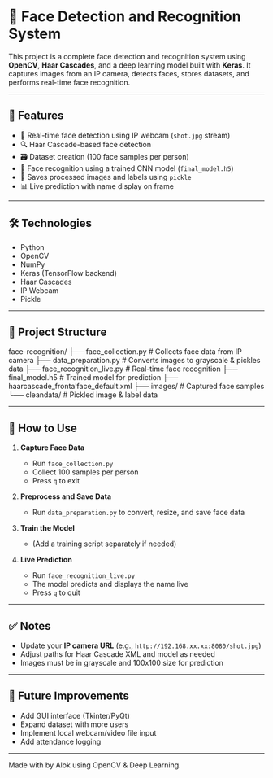 
# 🎯 Face Detection and Recognition System

This project is a complete face detection and recognition system using **OpenCV**, **Haar Cascades**, and a deep learning model built with **Keras**. It captures images from an IP camera, detects faces, stores datasets, and performs real-time face recognition.

---

## 📌 Features

- 📸 Real-time face detection using IP webcam (`shot.jpg` stream)
- 🔍 Haar Cascade-based face detection
- 🗃️ Dataset creation (100 face samples per person)
- 🧠 Face recognition using a trained CNN model (`final_model.h5`)
- 💾 Saves processed images and labels using `pickle`
- 📊 Live prediction with name display on frame

---

## 🛠️ Technologies

- Python
- OpenCV
- NumPy
- Keras (TensorFlow backend)
- Haar Cascades
- IP Webcam
- Pickle

---

## 📂 Project Structure
face-recognition/
├── face_collection.py # Collects face data from IP camera
├── data_preparation.py # Converts images to grayscale & pickles data
├── face_recognition_live.py # Real-time face recognition
├── final_model.h5 # Trained model for prediction
├── haarcascade_frontalface_default.xml
├── images/ # Captured face samples
└── cleandata/ # Pickled image & label data


---

## 🚀 How to Use

1. **Capture Face Data**
   - Run `face_collection.py`
   - Collect 100 samples per person
   - Press `q` to exit

2. **Preprocess and Save Data**
   - Run `data_preparation.py` to convert, resize, and save face data

3. **Train the Model**
   - (Add a training script separately if needed)

4. **Live Prediction**
   - Run `face_recognition_live.py`
   - The model predicts and displays the name live
   - Press `q` to quit

---

## ✅ Notes

- Update your **IP camera URL** (e.g., `http://192.168.xx.xx:8080/shot.jpg`)
- Adjust paths for Haar Cascade XML and model as needed
- Images must be in grayscale and 100x100 size for prediction

---

## 🔮 Future Improvements

- Add GUI interface (Tkinter/PyQt)
- Expand dataset with more users
- Implement local webcam/video file input
- Add attendance logging

---

Made with by Alok using OpenCV & Deep Learning.


